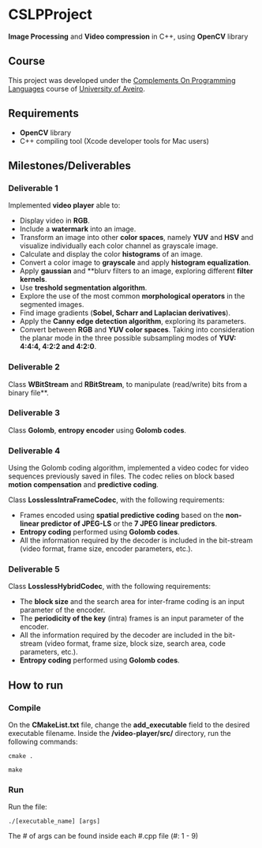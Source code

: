# CSLPProject

**Image Processing** and **Video compression** in C++, using **OpenCV** library

## Course
This project was developed under the [Complements On Programming Languages](https://www.ua.pt/en/uc/12830) course of [University of Aveiro](https://www.ua.pt/).

## Requirements
* **OpenCV** library
* C++ compiling tool (Xcode developer tools for Mac users)

## Milestones/Deliverables

### Deliverable 1

Implemented **video player** able to:
* Display video in **RGB**.
* Include a **watermark** into an image.
* Transform an image into other **color spaces**, namely **YUV** and **HSV** and visualize individually each color channel as grayscale image.
* Calculate and display the color **histograms** of an image.
* Convert a color image to **grayscale** and apply **histogram equalization**.
* Apply **gaussian** and **blurv filters to an image, exploring different **filter kernels**.
* Use **treshold segmentation algorithm**.
* Explore the use of the most common **morphological operators** in the segmented
images.
* Find image gradients (**Sobel, Scharr and Laplacian derivatives**).
* Apply the **Canny edge detection algorithm**, exploring its parameters.
* Convert between **RGB** and **YUV color spaces**. Taking into consideration the planar mode in the three possible subsampling modes of **YUV: 4:4:4, 4:2:2 and 4:2:0**.

### Deliverable 2

Class **WBitStream** and **RBitStream**, to manipulate (read/write) bits from a binary file**.

### Deliverable 3

Class **Golomb**, **entropy encoder** using **Golomb codes**.

### Deliverable 4

Using the Golomb coding algorithm, implemented a video codec for video sequences previously saved in files. The codec relies on block based **motion compensation** and **predictive coding**.

Class **LosslessIntraFrameCodec**, with the following requirements:
* Frames encoded using **spatial predictive coding** based on the
**non-linear predictor of JPEG-LS** or the **7 JPEG linear predictors**.
* **Entropy coding** performed using **Golomb codes**.
* All the information required by the decoder is included in the bit-stream
(video format, frame size, encoder parameters, etc.).

### Deliverable 5

Class **LosslessHybridCodec**, with the following requirements:
* The **block size** and the search area for inter-frame coding is an input parameter of the encoder.
* The **periodicity of the key** (intra) frames is an input parameter of the encoder.
* All the information required by the decoder are included in the bit-stream
(video format, frame size, block size, search area, code parameters, etc.).
* **Entropy coding** performed using **Golomb codes**.

## How to run

### Compile
    
On the **CMakeList.txt** file, change the **add_executable** field to the desired executable filename.
Inside the **/video-player/src/** directory, run the following commands:
```
cmake .
```
```
make
```

### Run

Run the file:
```
./[executable_name] [args]
```

The # of args can be found inside each #.cpp file (#: 1 - 9)